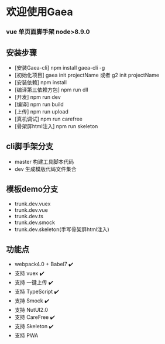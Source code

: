 # 欢迎使用Gaea
### vue 单页面脚手架 node>8.9.0

## 安装步骤
- [安装Gaea-cli]   npm install gaea-cli -g
- [初始化项目]      gaea init projectName 或者 g2 init projectName
- [安装依赖]        npm install
- [编译第三依赖方包]  npm run dll
- [开发]            npm run dev
- [编译]           npm run build
- [上传]           npm run upload
- [真机调试]        npm run carefree
- [骨架屏html注入]   npm run skeleton

## cli脚手架分支
 - master  构建工具脚本代码
 - dev     生成模版代码文件集合

## 模板demo分支
- trunk.dev.vuex    
- trunk.dev.vue     
- trunk.dev.ts      
- trunk.dev.smock
- trunk.dev.skeleton(手写骨架屏html注入)      


## 功能点
-  webpack4.0 + Babel7 ✔️ 
-  支持 vuex ✔️      
-  支持 一键上传 ✔️
-  支持 TypeScript ✔️ 
-  支持 Smock     ✔️ 
-  支持 NutUI2.0
-  支持 CareFree  ✔️ 
-  支持 Skeleton  ✔️ 
-  支持 PWA   







